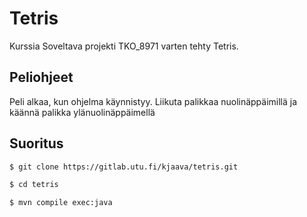 # Tetris

Kurssia Soveltava projekti TKO_8971 varten tehty Tetris.

## Peliohjeet
Peli alkaa, kun ohjelma käynnistyy.
Liikuta palikkaa nuolinäppäimillä ja käännä palikka ylänuolinäppäimellä

## Suoritus
```bash
$ git clone https://gitlab.utu.fi/kjaava/tetris.git

$ cd tetris

$ mvn compile exec:java
```